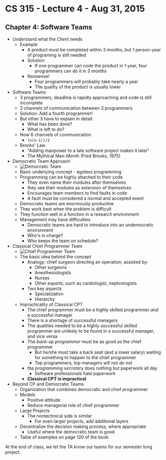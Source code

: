 # CS 315 - Lecture 4 - Aug 31, 2015

## Chapter 4: Software Teams

 - Understand what the Client needs
	 - Example
		 - A product must be completed within 3 months, but 1 person-year of programing is still needed
		 - Solution:
			 - If one programmer can code the product in 1 year, four programmers can do it in 3 months
		 - Nonsense!
			 - Four programmers will probably take nearly a year
			 - The quality of the product is usually lower
 - Software Teams
	 - 3 programmers, deadline is rapidly approaching and code is still incomplete
	 - 3 channels of communication between 3 programmers
	 - Solution: Add a fourth programmer!
	 - But other 3 have to explain in detail:
		 - What has been done?
		 - What is left to do?
	 - Now 6 channels of communication
		 - `(n(n-1))/2`
	 - Brooks' Law
		 - "Adding manpower to a late software project makes it later"
		 - The Mythical Man-Month (Fred Brooks, 1975)
 - Democratic Team Approach
	 - ![Democratic Team](http://i.stack.imgur.com/smL1j.png)
	 - Basic underlying concept - egoless programming 
	 - Programming can be highly attached to their code
		 - They even name their modules after themselves
		 - they see their modules as extension of themselves
		 - Encourages team members to find faults in code
		 - A fault must be considered a normal and accepted event
	 - Democratic teams are enormously productive
	 - They work best when the problem is difficult
	 - They function well in a function in a research environment
	 - Management may have difficulties
		 - Democratic teams are hard to introduce into an undemocratic environment
		 - Who's in charge?
		 - Who keeps the team on schedule?
 - Classical Chief Programmer Team
	 - ![Chief Programmer Team](http://i.stack.imgur.com/Bc5za.png)
	 - The basic idea behind the concept
		 - Analogy: chief surgeon directing an operation, assisted by:
			 - Other surgeons
			 - Anesthesiologists
			 - Nurses
			 - Other experts, such as cardiologist, nephrologists
		 - Two key aspects
			 - Specialization
			 - Hierarchy
	 - Impracticality of Classical CPT
		 - The chief programmer must be a highly skilled programmer *and* a successful manager
		 - There is a shortage of successful managers
		 - The qualities needed to be a highly successful skilled programmer are unlikely to be found in a successful manager, and vice versa
		 - The *back-up programmer* must be as good as the chief programmer
			 - But he/she must take a back seat (and a lower salary) waiting for something to happen to the chief programmer
			 - Top programmers, top managers will not do not
		 - the *programming secretary* does nothing but paperwork all day
			 - Software professionals hate paperwork
		 - **Classical CPT is impractical**
 - Beyond CP and Democratic Teams
	 - Organization that combines democratic and chief programmer
	 - Models
		 - Positive attitude
		 - Reduce managerial role of chief programmer
	 - Large Projects
		 - The nontechnical side is similar
			 - For even larger projects, add additional layers
	 - Decentralize the decision making process, where appropriate
		 - Useful where the democratic team is good
	 - Table of examples on page 120 of the book

At the end of class, we let the TA know our teams for our semester long project.
